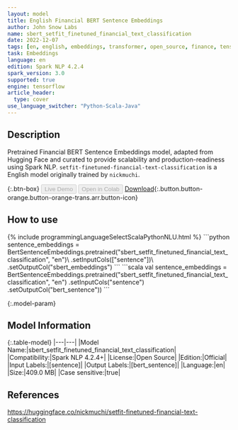 ```yaml
---
layout: model
title: English Financial BERT Sentence Embeddings
author: John Snow Labs
name: sbert_setfit_finetuned_financial_text_classification
date: 2022-12-07
tags: [en, english, embeddings, transformer, open_source, finance, tensorflow]
task: Embeddings
language: en
edition: Spark NLP 4.2.4
spark_version: 3.0
supported: true
engine: tensorflow
article_header:
  type: cover
use_language_switcher: "Python-Scala-Java"
---
```


## Description

Pretrained Financial BERT Sentence Embeddings model, adapted from Hugging Face and curated to provide scalability and production-readiness using Spark NLP. `setfit-finetuned-financial-text-classification` is a English model originally trained by `nickmuchi`.

{:.btn-box}
<button class="button button-orange" disabled>Live Demo</button>
<button class="button button-orange" disabled>Open in Colab</button>
[Download](https://s3.amazonaws.com/auxdata.johnsnowlabs.com/public/models/sbert_setfit_finetuned_financial_text_classification_en_4.2.4_3.0_1670423819963.zip){:.button.button-orange.button-orange-trans.arr.button-icon}

## How to use



<div class="tabs-box" markdown="1">
{% include programmingLanguageSelectScalaPythonNLU.html %}
```python
sentence_embeddings = BertSentenceEmbeddings.pretrained("sbert_setfit_finetuned_financial_text_classification", "en")\
  .setInputCols(["sentence"])\
  .setOutputCol("sbert_embeddings")
```
```scala
val sentence_embeddings = BertSentenceEmbeddings.pretrained("sbert_setfit_finetuned_financial_text_classification", "en")
  .setInputCols("sentence")
  .setOutputCol("bert_sentence"))
```
</div>

{:.model-param}
## Model Information

{:.table-model}
|---|---|
|Model Name:|sbert_setfit_finetuned_financial_text_classification|
|Compatibility:|Spark NLP 4.2.4+|
|License:|Open Source|
|Edition:|Official|
|Input Labels:|[sentence]|
|Output Labels:|[bert_sentence]|
|Language:|en|
|Size:|409.0 MB|
|Case sensitive:|true|

## References

https://huggingface.co/nickmuchi/setfit-finetuned-financial-text-classification